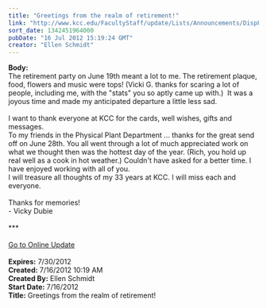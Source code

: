```yaml
---
title: "Greetings from the realm of retirement!"
link: "http://www.kcc.edu/FacultyStaff/update/Lists/Announcements/DispForm.aspx?ID=757"
sort_date: 1342451964000
pubDate: "16 Jul 2012 15:19:24 GMT"
creator: "Ellen Schmidt"
---
```


<div><b>Body:</b> <div class="ExternalClass4D08382A860A42B69E09681111E1C988">
<div>The retirement party on June 19th meant a lot to me. The retirement plaque, food, flowers and music were tops! (Vicki G. thanks for scaring a lot of people, including me, with the &quot;stats&quot; you so aptly came up with.)  It was a joyous time and made my anticipated departure a little less sad. </div>
<div> </div>
<div>I want to thank everyone at KCC for the cards, well wishes, gifts and messages.<br /></div>
<div>To my friends in the Physical Plant Department ... thanks for the great send off on June 28th. You all went through a lot of much appreciated work on what we thought then was the hottest day of the year. (Rich, you hold up real well as a cook in hot weather.) Couldn't have asked for a better time. I have enjoyed working with all of you. <br /></div>
<div>I will treasure all thoughts of my 33 years at KCC. I will miss each and everyone.</div>
<div><br />Thanks for memories!<br /></div>
<div>- Vicky Dubie</div>
<div> </div>
<div>***</div>
<div> </div>
<div><a href="/FacultyStaff/update/Pages/dailyupdate.aspx">Go to Online Update</a></div>
<div> </div></div></div>
<div><b>Expires:</b> 7/30/2012</div>
<div><b>Created:</b> 7/16/2012 10:19 AM</div>
<div><b>Created By:</b> Ellen Schmidt</div>
<div><b>Start Date:</b> 7/16/2012</div>
<div><b>Title:</b> Greetings from the realm of retirement!</div>
